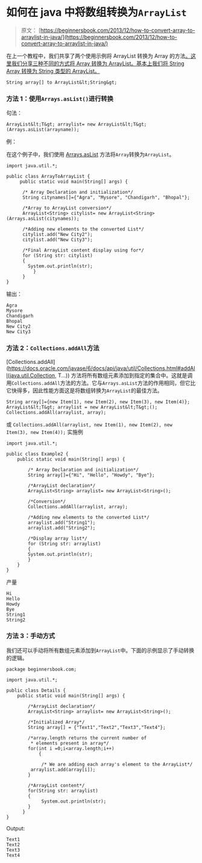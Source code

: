 # 如何在 java 中将数组转换为`ArrayList`

> 原文： [https://beginnersbook.com/2013/12/how-to-convert-array-to-arraylist-in-java/](https://beginnersbook.com/2013/12/how-to-convert-array-to-arraylist-in-java/)

在上一个教程中，我们共享了两个使用示例将 ArrayList 转换为 Array 的方法[。这里我们分享三种不同的方式将 Array 转换为 ArrayList。基本上我们将 String Array 转换为 String 类型的 ArrayList。](https://beginnersbook.com/2013/12/how-to-convert-arraylist-to-string-array-in-java/)

`String array[] to ArrayList&lt;String&gt;`

### 方法 1：使用`Arrays.asList()`进行转换

句法：

`ArrayList&lt;T&gt; arraylist= new ArrayList&lt;T&gt;(Arrays.asList(arrayname));`

例：

在这个例子中，我们使用 [Arrays.asList](https://docs.oracle.com/javase/7/docs/api/java/util/Arrays.html#asList(T...)) 方法将`Array`转换为`ArrayList`。

```
import java.util.*;

public class ArrayToArrayList {
     public static void main(String[] args) {

	  /* Array Declaration and initialization*/
	  String citynames[]={"Agra", "Mysore", "Chandigarh", "Bhopal"};

	  /*Array to ArrayList conversion*/
	  ArrayList<String> citylist= new ArrayList<String>(Arrays.asList(citynames));

	  /*Adding new elements to the converted List*/
	  citylist.add("New City2");
	  citylist.add("New City3");

	  /*Final ArrayList content display using for*/
	  for (String str: citylist)
	  {
		System.out.println(str);
       	  }
      }
}
```

输出：

```
Agra
Mysore
Chandigarh
Bhopal
New City2
New City3
```

### 方法 2：`Collections.addAll`方法

[Collections.addAll](https://docs.oracle.com/javase/6/docs/api/java/util/Collections.html#addAll(java.util.Collection, T...)) 方法将所有数组元素添加到指定的集合中。这就是调用`Collections.addAll`方法的方法。它与`Arrays.asList`方法的作用相同，但它比它快得多，因此性能方面这是将数组转换为`ArrayList`的最佳方法。

`String array[]={new Item(1), new Item(2), new Item(3), new Item(4)};
ArrayList&lt;T&gt; arraylist = new ArrayList&lt;T&gt;();
Collections.addAll(arraylist, array);`

或
`
Collections.addAll(arraylist, new Item(1), new Item(2), new Item(3), new Item(4));
`
实施例

```
import java.util.*;

public class Example2 {
	public static void main(String[] args) {

	    /* Array Declaration and initialization*/
	    String array[]={"Hi", "Hello", "Howdy", "Bye"};

	    /*ArrayList declaration*/
	    ArrayList<String> arraylist= new ArrayList<String>();

	    /*Conversion*/
	    Collections.addAll(arraylist, array);

	    /*Adding new elements to the converted List*/
	    arraylist.add("String1");
	    arraylist.add("String2");

	    /*Display array list*/
	    for (String str: arraylist)
	    {
	 	System.out.println(str);
	    }
	}
}
```

产量

```
Hi
Hello
Howdy
Bye
String1
String2
```

### 方法 3：手动方式

我们还可以手动将所有数组元素添加到`ArrayList`中。下面的示例显示了手动转换的逻辑。

```
package beginnersbook.com;

import java.util.*;

public class Details {
	public static void main(String[] args) {

	    /*ArrayList declaration*/
	    ArrayList<String> arraylist= new ArrayList<String>();

	    /*Initialized Array*/
	    String array[] = {"Text1","Text2","Text3","Text4"};   

	    /*array.length returns the current number of 
	     * elements present in array*/
	    for(int i =0;i<array.length;i++)
            {

	         /* We are adding each array's element to the ArrayList*/
		 arraylist.add(array[i]);
	    }

	    /*ArrayList content*/
	    for(String str: arraylist)
	    {
	         System.out.println(str);
	    }
      }
}
```

Output:

```
Text1
Text2
Text3
Text4
```